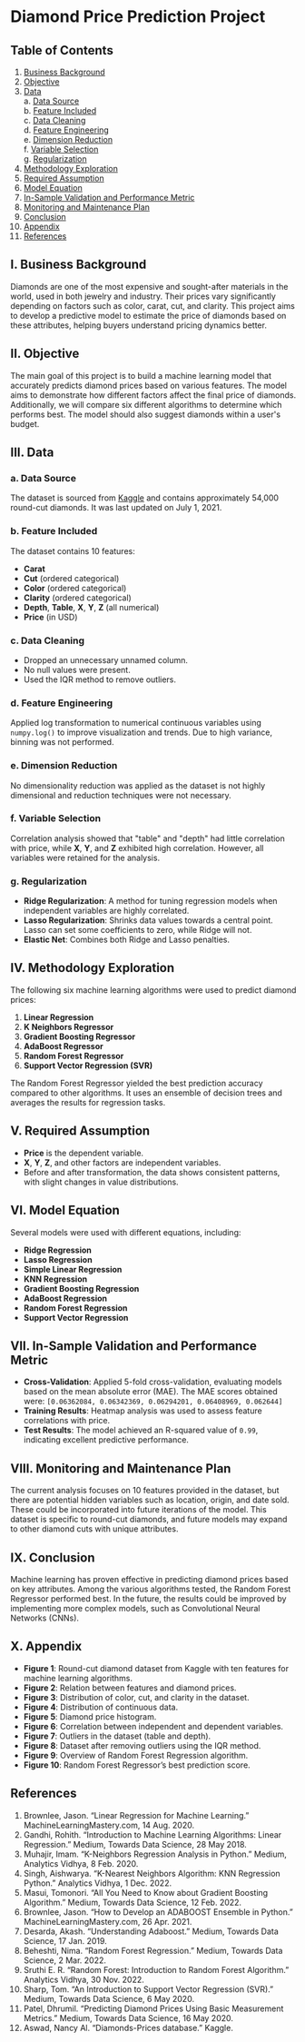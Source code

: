 # Diamond Price Prediction Project

## Table of Contents
1. [Business Background](#business-background)
2. [Objective](#objective)
3. [Data](#data)  
   a. [Data Source](#data-source)  
   b. [Feature Included](#feature-included)  
   c. [Data Cleaning](#data-cleaning)  
   d. [Feature Engineering](#feature-engineering)  
   e. [Dimension Reduction](#dimension-reduction)  
   f. [Variable Selection](#variable-selection)  
   g. [Regularization](#regularization)
4. [Methodology Exploration](#methodology-exploration)
5. [Required Assumption](#required-assumption)
6. [Model Equation](#model-equation)
7. [In-Sample Validation and Performance Metric](#in-sample-validation-and-performance-metric)
8. [Monitoring and Maintenance Plan](#monitoring-and-maintenance-plan)
9. [Conclusion](#conclusion)
10. [Appendix](#appendix)
11. [References](#references)

## I. Business Background <a name="business-background"></a>
Diamonds are one of the most expensive and sought-after materials in the world, used in both jewelry and industry. Their prices vary significantly depending on factors such as color, carat, cut, and clarity. This project aims to develop a predictive model to estimate the price of diamonds based on these attributes, helping buyers understand pricing dynamics better.

## II. Objective <a name="objective"></a>
The main goal of this project is to build a machine learning model that accurately predicts diamond prices based on various features. The model aims to demonstrate how different factors affect the final price of diamonds. Additionally, we will compare six different algorithms to determine which performs best. The model should also suggest diamonds within a user's budget.

## III. Data <a name="data"></a>

### a. Data Source <a name="data-source"></a>
The dataset is sourced from [Kaggle](https://www.kaggle.com/datasets/nancyalaswad90/diamonds-prices) and contains approximately 54,000 round-cut diamonds. It was last updated on July 1, 2021.

### b. Feature Included <a name="feature-included"></a>
The dataset contains 10 features:  
- **Carat**  
- **Cut** (ordered categorical)  
- **Color** (ordered categorical)  
- **Clarity** (ordered categorical)  
- **Depth**, **Table**, **X**, **Y**, **Z** (all numerical)  
- **Price** (in USD)

### c. Data Cleaning <a name="data-cleaning"></a>
- Dropped an unnecessary unnamed column.  
- No null values were present.  
- Used the IQR method to remove outliers.

### d. Feature Engineering <a name="feature-engineering"></a>
Applied log transformation to numerical continuous variables using `numpy.log()` to improve visualization and trends. Due to high variance, binning was not performed.

### e. Dimension Reduction <a name="dimension-reduction"></a>
No dimensionality reduction was applied as the dataset is not highly dimensional and reduction techniques were not necessary.

### f. Variable Selection <a name="variable-selection"></a>
Correlation analysis showed that "table" and "depth" had little correlation with price, while **X**, **Y**, and **Z** exhibited high correlation. However, all variables were retained for the analysis.

### g. Regularization <a name="regularization"></a>
- **Ridge Regularization**: A method for tuning regression models when independent variables are highly correlated.
- **Lasso Regularization**: Shrinks data values towards a central point. Lasso can set some coefficients to zero, while Ridge will not.
- **Elastic Net**: Combines both Ridge and Lasso penalties.

## IV. Methodology Exploration <a name="methodology-exploration"></a>
The following six machine learning algorithms were used to predict diamond prices:
1. **Linear Regression**
2. **K Neighbors Regressor**
3. **Gradient Boosting Regressor**
4. **AdaBoost Regressor**
5. **Random Forest Regressor**
6. **Support Vector Regression (SVR)**

The Random Forest Regressor yielded the best prediction accuracy compared to other algorithms. It uses an ensemble of decision trees and averages the results for regression tasks.

## V. Required Assumption <a name="required-assumption"></a>
- **Price** is the dependent variable.
- **X**, **Y**, **Z**, and other factors are independent variables.
- Before and after transformation, the data shows consistent patterns, with slight changes in value distributions.

## VI. Model Equation <a name="model-equation"></a>
Several models were used with different equations, including:
- **Ridge Regression**
- **Lasso Regression**
- **Simple Linear Regression**
- **KNN Regression**
- **Gradient Boosting Regression**
- **AdaBoost Regression**
- **Random Forest Regression**
- **Support Vector Regression**

## VII. In-Sample Validation and Performance Metric <a name="in-sample-validation-and-performance-metric"></a>
- **Cross-Validation**: Applied 5-fold cross-validation, evaluating models based on the mean absolute error (MAE). The MAE scores obtained were: `[0.06362084, 0.06342369, 0.06294201, 0.06408969, 0.062644]`
- **Training Results**: Heatmap analysis was used to assess feature correlations with price.
- **Test Results**: The model achieved an R-squared value of `0.99`, indicating excellent predictive performance.

## VIII. Monitoring and Maintenance Plan <a name="monitoring-and-maintenance-plan"></a>
The current analysis focuses on 10 features provided in the dataset, but there are potential hidden variables such as location, origin, and date sold. These could be incorporated into future iterations of the model. This dataset is specific to round-cut diamonds, and future models may expand to other diamond cuts with unique attributes.

## IX. Conclusion <a name="conclusion"></a>
Machine learning has proven effective in predicting diamond prices based on key attributes. Among the various algorithms tested, the Random Forest Regressor performed best. In the future, the results could be improved by implementing more complex models, such as Convolutional Neural Networks (CNNs).

## X. Appendix <a name="appendix"></a>
- **Figure 1**: Round-cut diamond dataset from Kaggle with ten features for machine learning algorithms.
- **Figure 2**: Relation between features and diamond prices.
- **Figure 3**: Distribution of color, cut, and clarity in the dataset.
- **Figure 4**: Distribution of continuous data.
- **Figure 5**: Diamond price histogram.
- **Figure 6**: Correlation between independent and dependent variables.
- **Figure 7**: Outliers in the dataset (table and depth).
- **Figure 8**: Dataset after removing outliers using the IQR method.
- **Figure 9**: Overview of Random Forest Regression algorithm.
- **Figure 10**: Random Forest Regressor’s best prediction score.

## References <a name="references"></a>
1. Brownlee, Jason. “Linear Regression for Machine Learning.” MachineLearningMastery.com, 14 Aug. 2020.
2. Gandhi, Rohith. “Introduction to Machine Learning Algorithms: Linear Regression.” Medium, Towards Data Science, 28 May 2018.
3. Muhajir, Imam. “K-Neighbors Regression Analysis in Python.” Medium, Analytics Vidhya, 8 Feb. 2020.
4. Singh, Aishwarya. “K-Nearest Neighbors Algorithm: KNN Regression Python.” Analytics Vidhya, 1 Dec. 2022.
5. Masui, Tomonori. “All You Need to Know about Gradient Boosting Algorithm.” Medium, Towards Data Science, 12 Feb. 2022.
6. Brownlee, Jason. “How to Develop an ADABOOST Ensemble in Python.” MachineLearningMastery.com, 26 Apr. 2021.
7. Desarda, Akash. “Understanding Adaboost.” Medium, Towards Data Science, 17 Jan. 2019.
8. Beheshti, Nima. “Random Forest Regression.” Medium, Towards Data Science, 2 Mar. 2022.
9. Sruthi E. R. “Random Forest: Introduction to Random Forest Algorithm.” Analytics Vidhya, 30 Nov. 2022.
10. Sharp, Tom. “An Introduction to Support Vector Regression (SVR).” Medium, Towards Data Science, 6 May 2020.
11. Patel, Dhrumil. “Predicting Diamond Prices Using Basic Measurement Metrics.” Medium, Towards Data Science, 16 May 2020.
12. Aswad, Nancy Al. “Diamonds-Prices database.” Kaggle.
